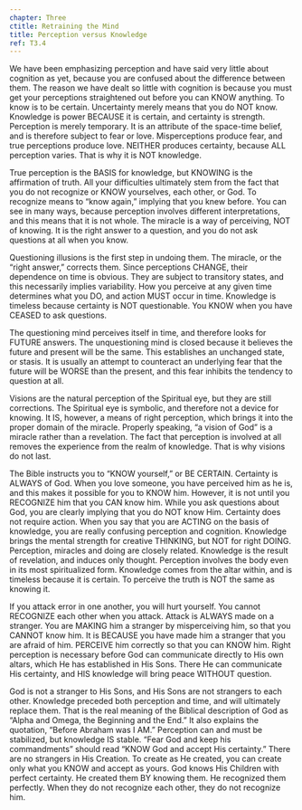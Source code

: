 ```yaml
---
chapter: Three
ctitle: Retraining the Mind
title: Perception versus Knowledge
ref: T3.4
---
```


We have been emphasizing perception and have said very little about
cognition as yet, because you are confused about the difference between
them. The reason we have dealt so little with cognition is because you
must get your perceptions straightened out before you can KNOW anything.
To know is to be certain. Uncertainty merely means that you do NOT know.
Knowledge is power BECAUSE it is certain, and certainty is strength.
Perception is merely temporary. It is an attribute of the space-time
belief, and is therefore subject to fear or love. Misperceptions produce
fear, and true perceptions produce love. NEITHER produces certainty,
because ALL perception varies. That is why it is NOT knowledge.

True perception is the BASIS for knowledge, but KNOWING is the
affirmation of truth. All your difficulties ultimately stem from the
fact that you do not recognize or KNOW yourselves, each other, or God.
To recognize means to “know again,” implying that you knew before. You
can see in many ways, because perception involves different
interpretations, and this means that it is not whole. The miracle is a
way of perceiving, NOT of knowing. It is the right answer to a question,
and you do not ask questions at all when you know.

Questioning illusions is the first step in undoing them. The miracle, or
the “right answer,” corrects them. Since perceptions CHANGE, their
dependence on time is obvious. They are subject to transitory states,
and this necessarily implies variability. How you perceive at any given
time determines what you DO, and action MUST occur in time. Knowledge is
timeless because certainty is NOT questionable. You KNOW when you have
CEASED to ask questions.

The questioning mind perceives itself in time, and therefore looks for
FUTURE answers. The unquestioning mind is closed because it believes the
future and present will be the same. This establishes an unchanged
state, or stasis. It is usually an attempt to counteract an underlying
fear that the future will be WORSE than the present, and this fear
inhibits the tendency to question at all.

Visions are the natural perception of the Spiritual eye, but they are
still corrections. The Spiritual eye is symbolic, and therefore not a
device for knowing. It IS, however, a means of right perception, which
brings it into the proper domain of the miracle. Properly speaking, “a
vision of God” is a miracle rather than a revelation. The fact that
perception is involved at all removes the experience from the realm of
knowledge. That is why visions do not last.

The Bible instructs you to “KNOW yourself,” or BE CERTAIN. Certainty is
ALWAYS of God. When you love someone, you have perceived him as he is,
and this makes it possible for you to KNOW him. However, it is not until
you RECOGNIZE him that you CAN know him. While you ask questions about
God, you are clearly implying that you do NOT know Him. Certainty does
not require action. When you say that you are ACTING on the basis of
knowledge, you are really confusing perception and cognition. Knowledge
brings the mental strength for creative THINKING, but
NOT for right DOING. Perception, miracles and doing are closely related.
Knowledge is the result of revelation, and induces only thought.
Perception involves the body even in its most spiritualized form.
Knowledge comes from the altar within, and is timeless because it is
certain. To perceive the truth is NOT the same as knowing it.

If you attack error in one another, you will hurt yourself. You cannot
RECOGNIZE each other when you attack. Attack is ALWAYS made on a
stranger. You are MAKING him a stranger by misperceiving him, so that you
CANNOT know him. It is BECAUSE you have made him a stranger that you are
afraid of him. PERCEIVE him correctly so that you can KNOW him. Right
perception is necessary before God can communicate directly to His own
altars, which He has established in His Sons. There He can communicate
His certainty, and HIS knowledge will bring peace WITHOUT question.

God is not a stranger to His Sons, and His Sons are not strangers to
each other. Knowledge preceded both perception and time, and will
ultimately replace them. That is the real meaning of the Biblical
description of God as “Alpha and Omega, the Beginning and the End.” It
also explains the quotation, “Before Abraham was I AM.” Perception can
and must be stabilized, but knowledge IS stable. “Fear God and keep his
commandments” should read “KNOW God and accept His certainty.” There are
no strangers in His Creation. To create as He created, you can create
only what you KNOW and accept as yours. God knows His Children with
perfect certainty. He created them BY knowing them. He recognized them
perfectly. When they do not recognize each other, they do not recognize
him.

